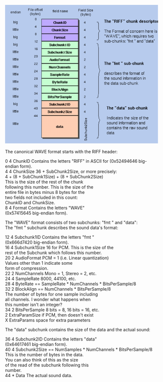 
![screenshot](WAV_format.png)


The canonical WAVE format starts with the RIFF header:

0         4   ChunkID          Contains the letters "RIFF" in ASCII for (0x52494646 big-endian form).  
4         4   ChunkSize        36 + SubChunk2Size, or more precisely:   
                               4 + (8 + SubChunk1Size) + (8 + SubChunk2Size)  
                               This is the size of the rest of the chunk   
                               following this number.  This is the size of the   
                               entire file in bytes minus 8 bytes for the  
                               two fields not included in this count:  
                               ChunkID and ChunkSize.  
8         4   Format           Contains the letters "WAVE"  
                               (0x57415645 big-endian form).  
  
The "WAVE" format consists of two subchunks: "fmt " and "data":  
The "fmt " subchunk describes the sound data's format:  

12        4   Subchunk1ID      Contains the letters "fmt "  
                               (0x666d7420 big-endian form).  
16        4   Subchunk1Size    16 for PCM.  This is the size of the  
                               rest of the Subchunk which follows this number.  
20        2   AudioFormat      PCM = 1 (i.e. Linear quantization)  
                               Values other than 1 indicate some   
                               form of compression.  
22        2   NumChannels      Mono = 1, Stereo = 2, etc.  
24        4   SampleRate       8000, 44100, etc.  
28        4   ByteRate         == SampleRate * NumChannels * BitsPerSample/8  
32        2   BlockAlign       == NumChannels * BitsPerSample/8  
                               The number of bytes for one sample including  
                               all channels. I wonder what happens when  
                               this number isn't an integer?  
34        2   BitsPerSample    8 bits = 8, 16 bits = 16, etc.  
          2   ExtraParamSize   if PCM, then doesn't exist  
          X   ExtraParams      space for extra parameters  
  
The "data" subchunk contains the size of the data and the actual sound:  
  
36        4   Subchunk2ID      Contains the letters "data"  
                               (0x64617461 big-endian form).  
40        4   Subchunk2Size    == NumSamples * NumChannels * BitsPerSample/8  
                               This is the number of bytes in the data.  
                               You can also think of this as the size  
                               of the read of the subchunk following this   
                               number.  
44        *   Data             The actual sound data.  
